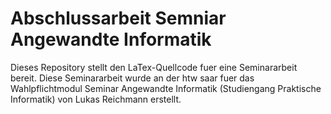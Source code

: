# Abschlussarbeit Semniar Angewandte Informatik

Dieses Repository stellt den LaTex-Quellcode fuer eine Seminararbeit bereit. Diese Seminararbeit wurde an der htw saar fuer das Wahlpflichtmodul Seminar Angewandte Informatik (Studiengang Praktische Informatik) von Lukas Reichmann erstellt.
